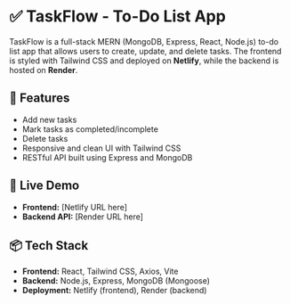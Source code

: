 # ✅ TaskFlow - To-Do List App

TaskFlow is a full-stack MERN (MongoDB, Express, React, Node.js) to-do list app that allows users to create, update, and delete tasks. The frontend is styled with Tailwind CSS and deployed on **Netlify**, while the backend is hosted on **Render**.

## 🔧 Features
- Add new tasks
- Mark tasks as completed/incomplete
- Delete tasks
- Responsive and clean UI with Tailwind CSS
- RESTful API built using Express and MongoDB

## 🚀 Live Demo
- **Frontend:** [Netlify URL here]
- **Backend API:** [Render URL here]

## 📦 Tech Stack
- **Frontend:** React, Tailwind CSS, Axios, Vite
- **Backend:** Node.js, Express, MongoDB (Mongoose)
- **Deployment:** Netlify (frontend), Render (backend)
